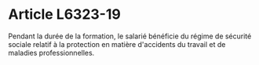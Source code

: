 # Article L6323-19

Pendant la durée de la formation, le salarié bénéficie du régime de sécurité sociale relatif à la protection en matière d'accidents du travail et de maladies professionnelles.
